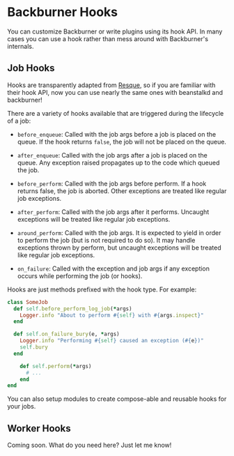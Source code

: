 # Backburner Hooks

You can customize Backburner or write plugins using its hook API. 
In many cases you can use a hook rather than mess around with Backburner's internals.

## Job Hooks 

Hooks are transparently adapted from [Resque](https://github.com/defunkt/resque/blob/master/docs/HOOKS.md), so
if you are familiar with their hook API, now you can use nearly the same ones with beanstalkd and backburner!

There are a variety of hooks available that are triggered during the lifecycle of a job:

* `before_enqueue`: Called with the job args before a job is placed on the queue.
  If the hook returns `false`, the job will not be placed on the queue.

* `after_enqueue`: Called with the job args after a job is placed on the queue.
  Any exception raised propagates up to the code which queued the job.

* `before_perform`: Called with the job args before perform. If a hook returns false,
  the job is aborted. Other exceptions are treated like regular job exceptions.

* `after_perform`: Called with the job args after it performs. Uncaught
  exceptions will be treated like regular job exceptions.

* `around_perform`: Called with the job args. It is expected to yield in order
	to perform the job (but is not required to do so). It may handle exceptions
	thrown by perform, but uncaught exceptions will be treated like regular job exceptions.

* `on_failure`: Called with the exception and job args if any exception occurs
  while performing the job (or hooks).

Hooks are just methods prefixed with the hook type. For example:

```ruby
class SomeJob
  def self.before_perform_log_job(*args)
    Logger.info "About to perform #{self} with #{args.inspect}"
  end

  def self.on_failure_bury(e, *args)
    Logger.info "Performing #{self} caused an exception (#{e})"
    self.bury
  end

	def self.perform(*args)
	  # ...
	end
end
```

You can also setup modules to create compose-able and reusable hooks for your jobs.

## Worker Hooks

Coming soon. What do you need here? Just let me know!

